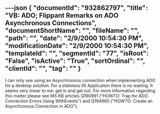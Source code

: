 ---json
{
  "documentId": "932862797",
  "title": "VB: ADO; Flippant Remarks on ADO Asynchronous Connections",
  "documentShortName": "",
  "fileName": "",
  "path": "",
  "date": "2/9/2000 10:54:30 PM",
  "modificationDate": "2/9/2000 10:54:30 PM",
  "templateId": "",
  "segmentId": "77",
  "isRoot": "False",
  "isActive": "True",
  "sortOrdinal": "",
  "clientId": "",
  "tag": ""
}
---

I can only see using an Asynchronous connection when implementing ADO for a desktop solution. For a stateless IIS Application there is no waiting. It seems very linear to me: get in and get out. For more information regarding this matter please see MS KB articles Q190991 (&quot;HOWTO: Trap for ADO Connection Errors Using WithEvents&quot;) and Q194960 (&quot;HOWTO: Create an Asynchronous Connection in ADO&quot;).

